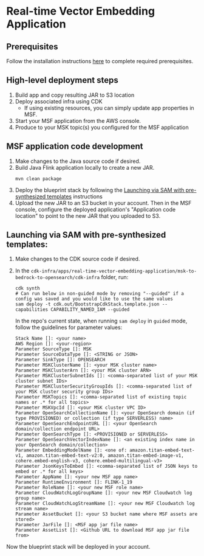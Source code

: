 # Real-time Vector Embedding Application


## Prerequisites

Follow the installation instructions [here](../../../notes/installation.md) to complete required prerequisites.


## High-level deployment steps

1. Build app and copy resulting JAR to S3 location
2. Deploy associated infra using CDK
    - If using existing resources, you can simply update app properties in MSF.
3. Start your MSF application from the AWS console.
4. Produce to your MSK topic(s) you configured for the MSF application


## MSF application code development

1. Make changes to the Java source code if desired.
2. Build Java Flink application locally to create a new JAR.
   ```
   mvn clean package
   ```
2. Deploy the blueprint stack by following the [Launching via SAM with pre-synthesized templates](#launching-via-SAM-with-pre-synthesized-templates) instructions
3. Upload the new JAR to an S3 bucket in your account. Then in the MSF console, configure the deployed application's "Application code location" to point to the new JAR that you uploaded to S3.


## Launching via SAM with pre-synthesized templates:

1. Make changes to the CDK source code if desired.
2. In the `cdk-infra/apps/real-time-vector-embedding-application/msk-to-bedrock-to-opensearch/cdk-infra` folder, run:
   ```
   cdk synth
   # Can run below in non-guided mode by removing "--guided" if a config was saved and you would like to use the same values
   sam deploy -t cdk.out/BootstrapCdkStack.template.json --capabilities CAPABILITY_NAMED_IAM --guided
   ```

   In the repo's current state, when running `sam deploy` in `guided` mode, follow the guidelines for parameter values:
   ```
   Stack Name []: <your name>
   AWS Region []: <your-region>
   Parameter SourceType []: MSK
   Parameter SourceDataType []: <STRING or JSON>
   Parameter SinkType []: OPENSEARCH
   Parameter MSKClusterName []: <your MSK cluster name>
   Parameter MSKClusterArn []: <your MSK cluster ARN>
   Parameter MSKClusterSubnetIds []: <comma-separated list of your MSK cluster subnet IDs>
   Parameter MSKClusterSecurityGroupIds []: <comma-separated list of your MSK cluster security group IDs>
   Parameter MSKTopics []: <comma-separated list of existing topic names or .* for all topics>
   Parameter MSKVpcId []: <your MSK cluster VPC ID>
   Parameter OpenSearchCollectionName []: <your OpenSearch domain (if type PROVISIONED) or collection (if type SERVERLESS) name>
   Parameter OpenSearchEndpointURL []: <your OpenSearch domain/collection endpoint URL>
   Parameter OpenSearchType []: <PROVISIONED or SERVERLESS>
   Parameter OpenSearchVectorIndexName []: <an existing index name in your OpenSearch domain/collection>
   Parameter EmbeddingModelName []: <one of: amazon.titan-embed-text-v1, amazon.titan-embed-text-v2:0, amazon.titan-embed-image-v1, cohere.embed-english-v3, cohere.embed-multilingual-v3>
   Parameter JsonKeysToEmbed []: <comma-separated list of JSON keys to embed or .* for all keys>
   Parameter AppName []: <your new MSF app name>
   Parameter RuntimeEnvironment []: FLINK-1_19
   Parameter RoleName []: <your new MSF role name>
   Parameter CloudWatchLogGroupName []: <your new MSF Cloudwatch log group name>
   Parameter CloudWatchLogStreamName []: <your new MSF Cloudwatch log stream name>
   Parameter AssetBucket []: <your S3 bucket name where MSF assets are stored>
   Parameter JarFile []: <MSF app jar file name>
   Parameter AssetList []: <Github URL to download MSF app jar file from>
   ```

Now the blueprint stack will be deployed in your account.